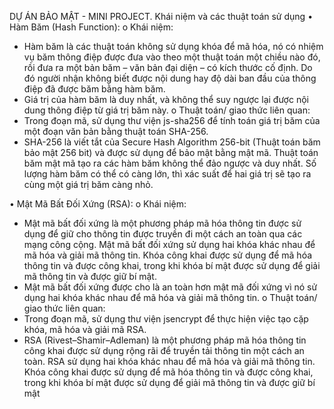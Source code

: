 DỰ ÁN BẢO MẬT - MINI PROJECT.
Khái niệm và các thuật toán sử dụng
•	Hàm Băm (Hash Function):
o	Khái niệm: 
-	Hàm băm là các thuật toán không sử dụng khóa để mã hóa, nó có nhiệm vụ băm thông điệp được đưa vào theo một thuật toán một chiều nào đó, rồi đưa ra một bản băm – văn bản đại diện – có kích thước cố định. Do đó người nhận không biết được nội dung hay độ dài ban đầu của thông điệp đã được băm bằng hàm băm.
-	Giá trị của hàm băm là duy nhất, và không thể suy ngược lại được nội dung thông điệp từ giá trị băm này.
o	Thuật toán/ giao thức liên quan:
-	Trong đoạn mã, sử dụng thư viện js-sha256 để tính toán giá trị băm của một đoạn văn bản bằng thuật toán SHA-256.
-	SHA-256 là viết tắt của Secure Hash Algorithm 256-bit (Thuật toán băm bảo mật 256 bit) và được sử dụng để bảo mật bằng mật mã. Thuật toán băm mật mã tạo ra các hàm băm không thể đảo ngược và duy nhất. Số lượng hàm băm có thể có càng lớn, thì xác suất để hai giá trị sẽ tạo ra cùng một giá trị băm càng nhỏ.

•	Mật Mã Bất Đối Xứng (RSA):
o	Khái niệm:
-	Mật mã bất đối xứng là một phương pháp mã hóa thông tin được sử dụng để giữ cho thông tin được truyền đi một cách an toàn qua các mạng công cộng. Mật mã bất đối xứng sử dụng hai khóa khác nhau để mã hóa và giải mã thông tin. Khóa công khai được sử dụng để mã hóa thông tin và được công khai, trong khi khóa bí mật được sử dụng để giải mã thông tin và được giữ bí mật. 
-	Mật mã bất đối xứng được cho là an toàn hơn mật mã đối xứng vì nó sử dụng hai khóa khác nhau để mã hóa và giải mã thông tin.
o	Thuật toán/ giao thức liên quan:
-	Trong đoạn mã, sử dụng thư viện jsencrypt để thực hiện việc tạo cặp khóa, mã hóa và giải mã RSA.
-	RSA (Rivest–Shamir–Adleman) là một phương pháp mã hóa thông tin công khai được sử dụng rộng rãi để truyền tải thông tin một cách an toàn. RSA sử dụng hai khóa khác nhau để mã hóa và giải mã thông tin. Khóa công khai được sử dụng để mã hóa thông tin và được công khai, trong khi khóa bí mật được sử dụng để giải mã thông tin và được giữ bí mật


